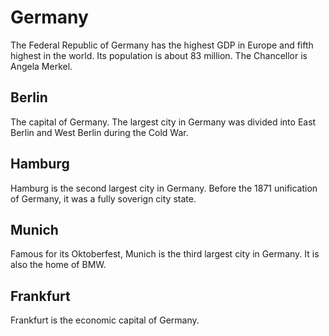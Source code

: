 # Germany

The Federal Republic of Germany has the highest GDP in Europe and fifth highest in the world.  Its population is about 83 million.  The Chancellor is Angela Merkel.

## Berlin

The capital of Germany.  The largest city in Germany was divided into East Berlin and West Berlin during the Cold War.  

## Hamburg

Hamburg is the second largest city in Germany.  Before the 1871 unification of Germany, it was a fully soverign city state.

## Munich

Famous for its Oktoberfest, Munich is the third largest city in Germany.  It is also the home of BMW.

## Frankfurt

Frankfurt is the economic capital of Germany.

